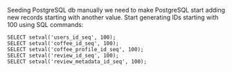 Seeding PostgreSQL db manually we need to make PostgreSQL start adding new records starting with another value.
Start generating IDs starting with 100 using SQL commands:

```
SELECT setval('users_id_seq', 100);
SELECT setval('coffee_id_seq', 100);
SELECT setval('coffee_profile_id_seq', 100);
SELECT setval('review_id_seq', 100);
SELECT setval('review_metadata_id_seq', 100);
```
